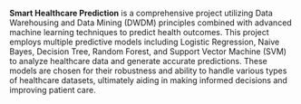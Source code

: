 **Smart Healthcare Prediction** is a comprehensive project utilizing Data Warehousing and Data Mining (DWDM) principles combined with advanced machine learning techniques to predict health outcomes. This project employs multiple predictive models including Logistic Regression, Naive Bayes, Decision Tree, Random Forest, and Support Vector Machine (SVM) to analyze healthcare data and generate accurate predictions. These models are chosen for their robustness and ability to handle various types of healthcare datasets, ultimately aiding in making informed decisions and improving patient care.
